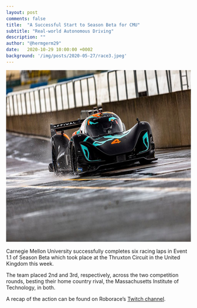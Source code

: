 ```yaml
---
layout: post
comments: false
title:  "A Successful Start to Season Beta for CMU"
subtitle: "Real-world Autonomous Driving"
description: ""
author: "@hermgerm29"
date:   2020-10-29 10:00:00 +0002
background: '/img/posts/2020-05-27/race3.jpeg'
---
```


<a href="https://roborace.com" target="_blank"><img width="700px" height="467px" src="/img/posts/2020-10-29/race3.jpeg"></a>

Carnegie Mellon University successfully completes six racing laps in Event 1.1 of Season Beta which took place at the Thruxton Circuit in the United Kingdom this week.

The team placed 2nd and 3rd, respectively, across the two competition rounds, besting their home country rival, the Massachusetts Institute of Technology, in both.

A recap of the action can be found on Roborace’s <a href="https://twitch.tv/roborace" target="_blank">Twitch channel</a>.
